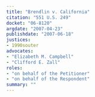 ```yaml
---
title: "Brendlin v. California"
citation: "551 U.S. 249"
docket: "06-8120"
argdate: "2007-04-23"
publishdate: "2007-06-18"
justices:
- 1990souter
advocates:
- "Elizabeth M. Campbell"
- "Clifford E. Zall"
roles:
- "on behalf of the Petitioner"
- "on behalf of the Respondent"
summary: ""
---
```


